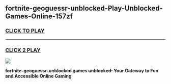
## fortnite-geoguessr-unblocked-Play-Unblocked-Games-Online-157zf
<h3>
<a href="https://premium76.site?title=fortnite-geoguessr-unblocked&ref=25A">CLICK TO PLAY</a></h3>
<hr>

<h3>
<a href="https://premium76.site?title=fortnite-geoguessr-unblocked&ref=25A">CLICK 2 PLAY</a>
  
</h3>

<a href="https://premium76.site?title=fortnite-geoguessr-unblocked&ref=25A"><img src="https://clearcache.store/games.png"></a>


**fortnite-geoguessr-unblocked games unblocked: Your Gateway to Fun and Accessible Online Gaming**
